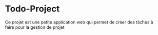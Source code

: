 # Todo-Project
Ce projet est une petite application web qui permet de créer des tâches à faire pour la gestion de projet 
